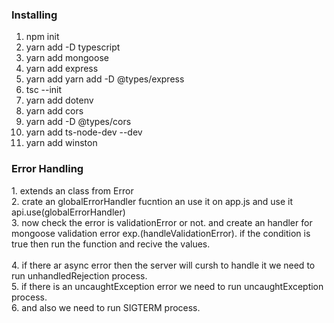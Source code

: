 <h3>Installing</h3>

1. npm init
2. yarn add -D typescript
3. yarn add mongoose
4. yarn add express
5. yarn add yarn add -D @types/express
6. tsc --init
7. yarn add dotenv
8. yarn add cors
9. yarn add -D @types/cors
10. yarn add ts-node-dev --dev
11. yarn add winston

<h3>Error Handling</h3>
1. extends an class from Error <br/>
2. crate an globalErrorHandler fucntion an use it on app.js and use it api.use(globalErrorHandler) <br/>
3. now check the error is validationError or not. and create an handler for mongoose validation error exp.(handleValidationError). if the condition is true then run the function and recive the values. <br/>
<br/>
4. if there ar async error then the server will cursh to handle it we need to run unhandledRejection process. <br/>
5. if there is an uncaughtException error we need to run uncaughtException process. <br/>
6. and also we need to run SIGTERM process. <br/>

